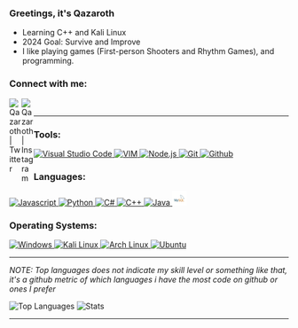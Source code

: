 ### Greetings, it's Qazaroth

- Learning C++ and Kali Linux
- 2024 Goal: Survive and Improve
- I like playing games (First-person Shooters and Rhythm Games), and programming.

### Connect with me:

[<img align="left" alt="Qazaroth | Twitter" width="22px" src="https://cdn.jsdelivr.net/npm/simple-icons@v3/icons/twitter.svg" />][twitter]
[<img align="left" alt="Qazaroth | Instagram" width="22px" src="https://cdn.jsdelivr.net/npm/simple-icons@v3/icons/instagram.svg" />][instagram]

<br />

---

### Tools:

[<img alt="Visual Studio Code" width="26px" src="https://img.icons8.com/fluent/240/000000/visual-studio-code-2019.png" />
](https://code.visualstudio.com/)
[<img alt="VIM" width="26px" src="https://img.icons8.com/?size=100&id=LyU6IwWaREPI&format=png&color=000000" />
](https://www.vim.org/)
[<img alt="Node.js" width="26px" src="https://img.icons8.com/color/240/000000/nodejs.png">
](https://nodejs.org/en/)
[<img alt="Git" width="26px" src="https://img.icons8.com/color/240/000000/git.png">
](https://git-scm.com/)
[<img alt="Github" width="26px" src="https://img.icons8.com/ios-glyphs/240/000000/github.png">
](https://github.com/)

### Languages:

[<img alt="Javascript" width="26px" src="https://img.icons8.com/color/240/000000/javascript.png" />
](https://developer.mozilla.org/en-US/docs/Web/JavaScript)
[<img alt="Python" width="26px" src="https://img.icons8.com/color/240/000000/python.png">
](https://www.python.org/)
[<img alt="C#" width="26px" src="https://img.icons8.com/ios-filled/50/000000/c-sharp-logo.png">
](https://docs.microsoft.com/en-us/dotnet/csharp/)
[<img alt="C++" width="26px" src="https://img.icons8.com/ios-filled/50/000000/c-plus-plus-logo.png">
](https://www.cplusplus.com/)
[<img alt="Java" width="26px" src="https://img.icons8.com/color/240/000000/java-coffee-cup-logo.png">
](https://docs.oracle.com/en/java/)
[<img alt="MySQL" width="26px" src="https://raw.githubusercontent.com/github/explore/80688e429a7d4ef2fca1e82350fe8e3517d3494d/topics/mysql/mysql.png">
](https://dev.mysql.com/)

### Operating Systems:

[<img alt="Windows" width="26px" src="https://img.icons8.com/color/240/000000/windows-10.png">
](https://www.microsoft.com/en-us/windows)
[<img alt="Kali Linux" width="26px" src="https://img.icons8.com/color/344/000000/kali-linux.png">
](https://www.kali.org/)
[<img alt="Arch Linux" width="26px" src="https://img.icons8.com/?size=100&id=uIXgLv5iSlLJ&format=png&color=000000">
](https://archlinux.org/)
[<img alt="Ubuntu" width="26px" src="https://img.icons8.com/color/344/000000/ubuntu--v1.png">
](https://ubuntu.com/)

---

_NOTE: Top languages does not indicate my skill level or something like that, it's a github metric of which languages i have the most code on github or ones I prefer_

![Top Languages](https://github-readme-stats.vercel.app/api/top-langs/?username=Qazaroth&hide_border=true&bg_color=0d1117ff&exclude_repo=MatterelloMV&langs_count=10&layout=compact&theme=dark)
![Stats](https://github-readme-stats.vercel.app/api?username=Qazaroth&hide_border=true&show_icons=true&count_private=true&include_all_commits=true&bg_color=0d1117ff&theme=dark)

---

[twitter]: https://twitter.com/qazaroth_real
[instagram]: https://www.instagram.com/qazaroth/
